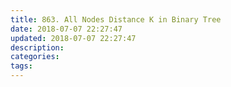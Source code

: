 ```yaml
---
title: 863. All Nodes Distance K in Binary Tree
date: 2018-07-07 22:27:47
updated: 2018-07-07 22:27:47
description:
categories:
tags:
---
```

